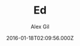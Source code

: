 ---
layout: JamstackTheme
title: Ed
github: https://github.com/elotroalex/ed
demo: https://elotroalex.github.io/ed/
author: Alex Gil
ssg: Jekyll
date: 2016-01-18T02:09:56.000Z
description: A jekyll theme for minimal editions
stale: false
---